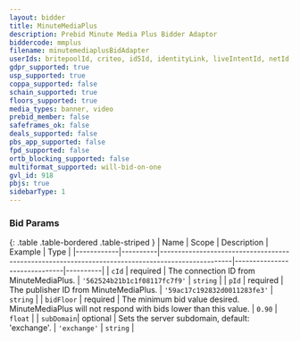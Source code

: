 ```yaml
---
layout: bidder
title: MinuteMediaPlus
description: Prebid Minute Media Plus Bidder Adaptor
biddercode: mmplus
filename: minutemediaplusBidAdapter
userIds: britepoolId, criteo, id5Id, identityLink, liveIntentId, netId, parrableId, pubCommonId, unifiedId
gdpr_supported: true
usp_supported: true
coppa_supported: false
schain_supported: true
floors_supported: true
media_types: banner, video
prebid_member: false
safeframes_ok: false
deals_supported: false
pbs_app_supported: false
fpd_supported: false
ortb_blocking_supported: false
multiformat_supported: will-bid-on-one
gvl_id: 918
pbjs: true
sidebarType: 1
---
```


### Bid Params

{: .table .table-bordered .table-striped }
| Name       | Scope    | Description                                                                                      | Example                      | Type     |
|------------|----------|--------------------------------------------------------------------------------------------------|------------------------------|----------|
| `cId`      | required | The connection ID from MinuteMediaPlus.                                                          | `'562524b21b1c1f08117fc7f9'` | `string` |
| `pId`      | required | The publisher ID from MinuteMediaPlus.                                                           | `'59ac17c192832d0011283fe3'` | `string` |
| `bidFloor` | required | The minimum bid value desired. MinuteMediaPlus will not respond with bids lower than this value. | `0.90`                       | `float`  |
| `subDomain`| optional | Sets the server subdomain, default: 'exchange'.                                                  | `'exchange'`                 | `string` |
